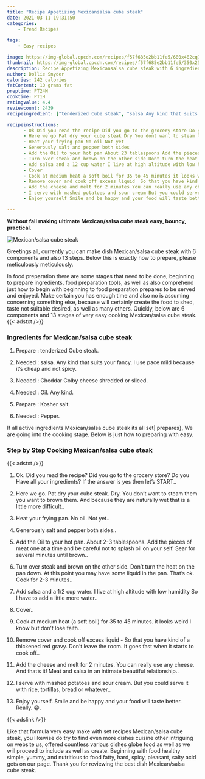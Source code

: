 ```yaml
---
title: "Recipe Appetizing Mexicansalsa cube steak"
date: 2021-03-11 19:31:50
categories:
    - Trend Recipes
    
tags:
    - Easy recipes

image: https://img-global.cpcdn.com/recipes/f57f685e2bb11fe5/680x482cq70/mexicansalsa-cube-steak-recipe-main-photo.jpg
thumbnail: https://img-global.cpcdn.com/recipes/f57f685e2bb11fe5/350x250cq70/mexicansalsa-cube-steak-recipe-main-photo.jpg
description: Recipe Appetizing Mexicansalsa cube steak with 6 ingredients and 13 stages of easy cooking.
author: Dollie Snyder
calories: 242 calories
fatContent: 10 grams fat
preptime: PT24M
cooktime: PT1H
ratingvalue: 4.4
reviewcount: 2439
recipeingredient: ["tenderized Cube steak", "salsa Any kind that suits your fancy I use pace mild because its cheap and not spicy", "Cheddar Colby cheese shredded or sliced", "Oil Any kind", "Kosher salt", "Pepper"]

recipeinstructions: 
      - Ok Did you read the recipe Did you go to the grocery store Do you Have all your ingredients If the answer is yes then lets START 
      - Here we go Pat dry your cube steak Dry You dont want to steam them you want to brown them And because they are naturally wet that is a little more difficult 
      - Heat your frying pan No oil Not yet 
      - Generously salt and pepper both sides 
      - Add the Oil to your hot pan About 23 tablespoons Add the pieces of meat one at a time and be careful not to splash oil on your self Sear for several minutes until brown 
      - Turn over steak and brown on the other side Dont turn the heat on the pan down At this point you may have some liquid in the pan Thats ok Cook for 23 minutes 
      - Add salsa and a 12 cup water I live at high altitude with low humidity So I have to add a little more water 
      - Cover 
      - Cook at medium heat a soft boil for 35 to 45 minutes it looks weird I know but dont lose faith 
      - Remove cover and cook off excess liquid  So that you have kind of a thickened red gravy Dont leave the room It goes fast when it starts to cook off 
      - Add the cheese and melt for 2 minutes You can really use any cheese And thats it Meat and salsa in an intimate beautiful relationship 
      - I serve with mashed potatoes and sour cream But you could serve it with rice tortillas bread or whatever 
      - Enjoy yourself Smile and be happy and your food will taste better Really 

---
```




**Without fail making ultimate Mexican/salsa cube steak easy, bouncy, practical**. 


![Mexican/salsa cube steak](https://img-global.cpcdn.com/recipes/f57f685e2bb11fe5/680x482cq70/mexicansalsa-cube-steak-recipe-main-photo.jpg "Mexican/salsa cube steak")




Greetings all, currently you can make dish Mexican/salsa cube steak with 6 components and also 13 steps. Below this is exactly how to prepare, please meticulously meticulously.

In food preparation there are some stages that need to be done, beginning to prepare ingredients, food preparation tools, as well as also comprehend just how to begin with beginning to food preparation prepares to be served and enjoyed. Make certain you has enough time and also no is assuming concerning something else, because will certainly create the food to shed, taste not suitable desired, as well as many others. Quickly, below are 6 components and 13 stages of very easy cooking Mexican/salsa cube steak.
{{< adstxt />}}

### Ingredients for Mexican/salsa cube steak


1. Prepare  : tenderized Cube steak.

1. Needed  : salsa. Any kind that suits your fancy. I use pace mild because it’s cheap and not spicy.

1. Needed  : Cheddar Colby cheese shredded or sliced.

1. Needed  : Oil. Any kind.

1. Prepare  : Kosher salt.

1. Needed  : Pepper.



If all active ingredients Mexican/salsa cube steak its all set| prepares}, We are going into the cooking stage. Below is just how to preparing with easy.

### Step by Step Cooking Mexican/salsa cube steak

{{< adstxt />}}


1. Ok. Did you read the recipe? Did you go to the grocery store? Do you Have all your ingredients? If the answer is yes then let’s START..



1. Here we go. Pat dry your cube steak. Dry. You don’t want to steam them you want to brown them. And because they are naturally wet that is a little more difficult..



1. Heat your frying pan. No oil. Not yet..



1. Generously salt and pepper both sides..



1. Add the Oil to your hot pan. About 2-3 tablespoons. Add the pieces of meat one at a time and be careful not to splash oil on your self. Sear for several minutes until brown..



1. Turn over steak and brown on the other side. Don’t turn the heat on the pan down. At this point you may have some liquid in the pan. That’s ok. Cook for 2-3 minutes..



1. Add salsa and a 1/2 cup water. I live at high altitude with low humidity So I have to add a little more water..



1. Cover..



1. Cook at medium heat (a soft boil) for 35 to 45 minutes. it looks weird I know but don’t lose faith..



1. Remove cover and cook off excess liquid - So that you have kind of a thickened red gravy. Don’t leave the room. It goes fast when it starts to cook off..



1. Add the cheese and melt for 2 minutes. You can really use any cheese. And that’s it! Meat and salsa in an intimate beautiful relationship..



1. I serve with mashed potatoes and sour cream. But you could serve it with rice, tortillas, bread or whatever..



1. Enjoy yourself. Smile and be happy and your food will taste better. Really. 😁.





{{< adslink />}}

Like that formula very easy make with set recipes Mexican/salsa cube steak, you likewise do try to find even more dishes cuisine other intriguing on website us, offered countless various dishes globe food as well as we will proceed to include as well as create. Beginning with food healthy simple, yummy, and nutritious to food fatty, hard, spicy, pleasant, salty acid gets on our page. Thank you for reviewing the best dish Mexican/salsa cube steak.
